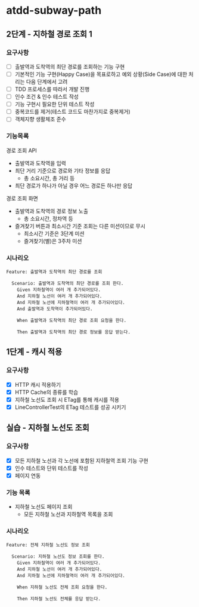 # atdd-subway-path
## 2단계 - 지하철 경로 조회 1

### 요구사항

- [ ] 출발역과 도착역의 최단 경로를 조회하는 기능 구현
- [ ] 기본적인 기능 구현(Happy Case)을 목표로하고 예외 상황(Side Case)에 대한 처리는 다음 단계에서 고려
- [ ] TDD 프로세스를 따라서 개발 진행
- [ ] 인수 조건 & 인수 테스트 작성
- [ ] 기능 구현시 필요한 단위 테스트 작성
- [ ] 중복코드를 제거(테스트 코드도 마찬가지로 중복제거)
- [ ] 객체지향 생활체조 준수

### 기능목록

경로 조회 API
- 출발역과 도착역을 입력
- 최단 거리 기준으로 경로와 기타 정보를 응답
    - 총 소요시간, 총 거리 등
- 최단 경로가 하나가 아닐 경우 어느 경로든 하나만 응답

경로 조회 화면
- 출발역과 도착역의 경로 정보 노출
    - 총 소요시간, 정차역 등
- 즐겨찾기 버튼과 최소시간 기준 조회는 다른 미션이므로 무시
    - 최소시간 기준은 3단계 미션
    - 즐겨찾기(별)은 3주차 미션

### 시나리오

```gherkin
Feature: 출발역과 도착역의 최단 경로를 조회

  Scenario: 출발역과 도착역의 최단 경로를 조회 한다.
    Given 지하철역이 여러 개 추가되어있다.
    And 지하철 노선이 여러 개 추가되어있다.
    And 지하철 노선에 지하철역이 여러 개 추가되어있다.
    And 출발역과 도착역이 추가되어있다.
    
    When 출발역과 도착역의 최단 경로 조회 요청을 한다.
    
    Then 출발역과 도착역의 최단 경로 정보를 응답 받는다.
```

## 1단계 - 캐시 적용

### 요구사항

- [x] HTTP 캐시 적용하기
- [x] HTTP Cache의 종류를 학습
- [x] 지하철 노선도 조회 시 ETag를 통해 캐시를 적용
- [x] LineControllerTest의 ETag 테스트를 성공 시키기

## 실습 - 지하철 노선도 조회

### 요구사항

- [x] 모든 지하철 노선과 각 노선에 포함된 지하철역 조회 기능 구현
- [x] 인수 테스트와 단위 테스트를 작성
- [x] 페이지 연동

### 기능 목록

- 지하철 노선도 페이지 조회
  - 모든 지하철 노선과 지하철역 목록을 조회

### 시나리오

```gherkin
Feature: 전체 지하철 노선도 정보 조회

  Scenario: 지하철 노선도 정보 조회를 한다.
    Given 지하철역이 여러 개 추가되어있다.
    And 지하철 노선이 여러 개 추가되어있다.
    And 지하철 노선에 지하철역이 여러 개 추가되어있다.
    
    When 지하철 노선도 전체 조회 요청을 한다.
    
    Then 지하철 노선도 전체를 응답 받는다.
```

